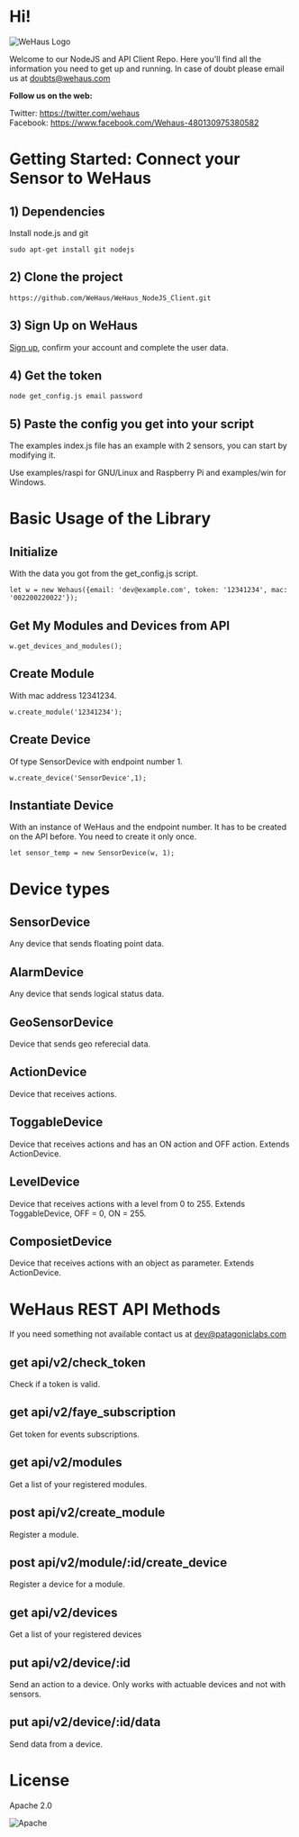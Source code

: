 # Hi!

![WeHaus Logo](https://app.wehaus.com/uploads/company/logo/1/Logo-WH-nuevo-App.png)

Welcome to our NodeJS and API Client Repo. Here you'll find all the information you need to get up and running. In case of doubt please email us at doubts@wehaus.com 

**Follow us on the web:**

Twitter: <https://twitter.com/wehaus>  <br>
Facebook: <https://www.facebook.com/Wehaus-480130975380582>


# Getting Started: Connect your Sensor to WeHaus

## 1) Dependencies

Install node.js and git

    sudo apt-get install git nodejs

## 2) Clone the project

    https://github.com/WeHaus/WeHaus_NodeJS_Client.git

## 3) Sign Up on WeHaus

[Sign up](https://app.wehaus.com/users/create_new_account), confirm your account and complete the user data.

## 4) Get the token

    node get_config.js email password

## 5) Paste the config you get into your script

The examples index.js file has an example with 2 sensors, you can start by modifying it. 

Use examples/raspi for GNU/Linux and Raspberry Pi and examples/win for Windows.

# Basic Usage of the Library

## Initialize

With the data you got from the get_config.js script.

    let w = new Wehaus({email: 'dev@example.com', token: '12341234', mac: '002200220022'});

## Get My Modules and Devices from API

    w.get_devices_and_modules();

## Create Module 

With mac address 12341234.

    w.create_module('12341234');

## Create Device

Of type SensorDevice with endpoint number 1.

    w.create_device('SensorDevice',1);

## Instantiate Device

With an instance of WeHaus and the endpoint number. It has to be created on the API before. You need to create it only once.

    let sensor_temp = new SensorDevice(w, 1);


# Device types

## SensorDevice

Any device that sends floating point data.

## AlarmDevice

Any device that sends logical status data. 

## GeoSensorDevice

Device that sends geo referecial data.

## ActionDevice

Device that receives actions.

## ToggableDevice

Device that receives actions and has an ON action and OFF action. Extends ActionDevice.

## LevelDevice

Device that receives actions with a level from 0 to 255. Extends ToggableDevice, OFF = 0, ON = 255.

## ComposietDevice

Device that receives actions with an object as parameter. Extends ActionDevice.


# WeHaus REST API Methods

If you need something not available contact us at dev@patagoniclabs.com

## get api/v2/check_token

Check if a token is valid.


## get api/v2/faye_subscription

Get token for events subscriptions.


## get api/v2/modules

Get a list of your registered modules.


## post api/v2/create_module

Register a module.


## post api/v2/module/:id/create_device

Register a device for a module.


## get api/v2/devices

Get a list of your registered devices

## put api/v2/device/:id

Send an action to a device. Only works with actuable devices and not with sensors.


## put api/v2/device/:id/data

Send data from a device.

# License

Apache 2.0 

![Apache](http://www.apache.org/img/asf_logo.png)
